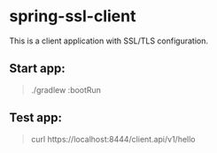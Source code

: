 # spring-ssl-client

This is a client application with SSL/TLS configuration.


## Start app:

> ./gradlew :bootRun

## Test app:

> curl https://localhost:8444/client.api/v1/hello